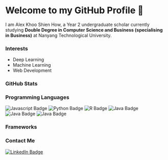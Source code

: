 # Welcome to my GitHub Profile 👋
I am Alex Khoo Shien How, a Year 2 undergraduate scholar currently studying **Double Degree in Computer Science and Business (specialising in Business)** at Nanyang Technological University. 

### Interests
- Deep Learning
- Machine Learning
- Web Development



### GitHub Stats

### Programming Languages
<div id="badges">
    <img src="https://img.shields.io/badge/javascript-grey?style=for-the-badge&logo=javascript" alt="Javascript Badge"/>
    <img src="https://img.shields.io/badge/python-grey?style=for-the-badge&logo=python&logoColor=blue" alt="Python Badge"/>
    <img src="https://img.shields.io/badge/r-grey?style=for-the-badge&logo=r&logoColor=lightblue" alt="R Badge"/>
    <img src="https://img.shields.io/badge/java-grey?style=for-the-badge&logo=java&logoColor=lightred" alt="Java Badge"/>
    <img src="https://img.shields.io/badge/c-grey?style=for-the-badge&logo=c&logoColor=lightred" alt="Java Badge"/>
    <img src="https://img.shields.io/badge/c++-grey?style=for-the-badge&logo=c++&logoColor=lightred" alt="Java Badge"/>
</div>

### Frameworks



### Contact Me
<div id="badges">
  <a href="https://www.linkedin.com/in/alex-khoo-shien-how/">
    <img src="https://img.shields.io/badge/LinkedIn-blue?style=for-the-badge&logo=linkedin&logoColor=white" alt="LinkedIn Badge"/>
  </a>
</div>
